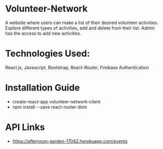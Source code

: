 # Volunteer-Network
A website where users can make a list of their desired volunteer activities. Explore different types of activities, add and delete from their list. Admin has the access to add new activities.
# Technologies Used:
React.js, Javascript, Bootstrap, React-Router, Firebase Authentication
# Installation Guide
- create-react-app volunteer-network-client
- npm install --save react-router-dom
# API Links
- https://afternoon-garden-17042.herokuapp.com/events